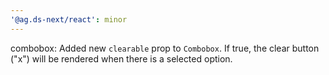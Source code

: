 ```yaml
---
'@ag.ds-next/react': minor
---
```


combobox: Added new `clearable` prop to `Combobox`. If true, the clear button ("x") will be rendered when there is a selected option.

